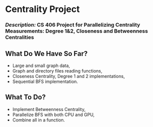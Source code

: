 # Centrality Project

### *Description:* CS 406 Project for Parallelizing Centrality Measurements: Degree 1&amp;2, Closeness and Betweenness Centralities

## What Do We Have So Far?

- Large and small graph data,
- Graph and directory files reading functions,
- Closeness Centrality, Degree 1 and 2 implementations,
- Sequential BFS implementation.

## What To Do?

- Implement Betweenness Centrality,
- Parallelize BFS with both CPU and GPU,
- Combine all in a function.


